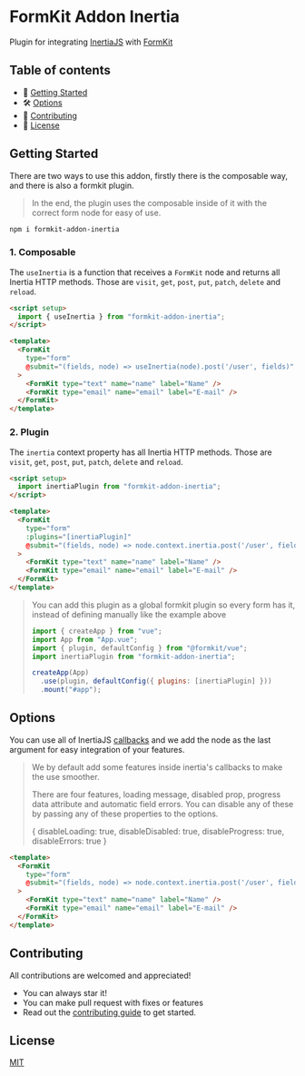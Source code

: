 # FormKit Addon Inertia

Plugin for integrating <a href="https://inertiajs.com/">InertiaJS</a> with <a href="https://formkit.com/">FormKit</a>

## Table of contents

- 🚀 [Getting Started](#getting-started)
- 🛠 [Options](#options)
- 👏 [Contributing](#contributing)
- 📝 [License](#license)

## Getting Started

There are two ways to use this addon, firstly there is the composable way, and there is also a formkit plugin.

> In the end, the plugin uses the composable inside of it with the correct form node for easy of use.

```bash
npm i formkit-addon-inertia
```

### 1. Composable

The `useInertia` is a function that receives a `FormKit` node and returns all Inertia HTTP methods.
Those are `visit`, `get`, `post`, `put`, `patch`, `delete` and `reload`.

```html
<script setup>
  import { useInertia } from "formkit-addon-inertia";
</script>

<template>
  <FormKit
    type="form"
    @submit="(fields, node) => useInertia(node).post('/user', fields)"
  >
    <FormKit type="text" name="name" label="Name" />
    <FormKit type="email" name="email" label="E-mail" />
  </FormKit>
</template>
```

### 2. Plugin

The `inertia` context property has all Inertia HTTP methods.
Those are `visit`, `get`, `post`, `put`, `patch`, `delete` and `reload`.

```html
<script setup>
  import inertiaPlugin from "formkit-addon-inertia";
</script>

<template>
  <FormKit
    type="form"
    :plugins="[inertiaPlugin]"
    @submit="(fields, node) => node.context.inertia.post('/user', fields)"
  >
    <FormKit type="text" name="name" label="Name" />
    <FormKit type="email" name="email" label="E-mail" />
  </FormKit>
</template>
```

> You can add this plugin as a global formkit plugin so every form has it, instead of defining manually like the example above
>
> ```js
> import { createApp } from "vue";
> import App from "App.vue";
> import { plugin, defaultConfig } from "@formkit/vue";
> import inertiaPlugin from "formkit-addon-inertia";
>
> createApp(App)
>   .use(plugin, defaultConfig({ plugins: [inertiaPlugin] }))
>   .mount("#app");
> ```

## Options

You can use all of InertiaJS [callbacks](https://inertiajs.com/manual-visits#event-callbacks) and we add the node as the last argument for easy integration of your features.

> We by default add some features inside inertia's callbacks to make the use smoother.
>
> There are four features, loading message, disabled prop, progress data attribute and automatic field errors.
> You can disable any of these by passing any of these properties to the options.
>
> { disableLoading: true, disableDisabled: true, disableProgress: true, disableErrors: true }

```html
<template>
  <FormKit
    type="form"
    @submit="(fields, node) => node.context.inertia.post('/user', fields, { onSuccess: (page, node) => /* do your stuff here */, disableProgress: true })"
  >
    <FormKit type="text" name="name" label="Name" />
    <FormKit type="email" name="email" label="E-mail" />
  </FormKit>
</template>
```

## Contributing

All contributions are welcomed and appreciated!

- You can always star it!
- You can make pull request with fixes or features
- Read out the [contributing guide](https://github.com/GustavoFenilli/formkit-addon-inertia/blob/main/CONTRIBUTING.md) to get started.

## License

[MIT](https://github.com/GustavoFenilli/formkit-addon-inertia/blob/main/LICENSE)

